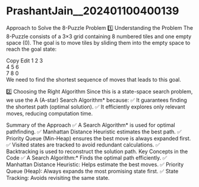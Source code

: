 # PrashantJain__202401100400139
Approach to Solve the 8-Puzzle Problem
1️⃣ Understanding the Problem
The 8-Puzzle consists of a 3×3 grid containing 8 numbered tiles and one empty space (0). The goal is to move tiles by sliding them into the empty space to reach the goal state:

Copy
Edit
1 2 3  
4 5 6  
7 8 0  
We need to find the shortest sequence of moves that leads to this goal.

2️⃣ Choosing the Right Algorithm
Since this is a state-space search problem, we use the A (A-star) Search Algorithm* because:
✅ It guarantees finding the shortest path (optimal solution).
✅ It efficiently explores only relevant moves, reducing computation time.

 Summary of the Approach
✅ A Search Algorithm* is used for optimal pathfinding.
✅ Manhattan Distance Heuristic estimates the best path.
✅ Priority Queue (Min-Heap) ensures the best move is always expanded first.
✅ Visited states are tracked to avoid redundant calculations.
✅ Backtracking is used to reconstruct the solution path.
 Key Concepts in the Code
✅ A Search Algorithm:* Finds the optimal path efficiently.
✅ Manhattan Distance Heuristic: Helps estimate the best moves.
✅ Priority Queue (Heap): Always expands the most promising state first.
✅ State Tracking: Avoids revisiting the same state.

